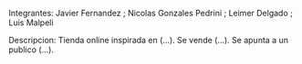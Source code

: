 Integrantes:
    Javier Fernandez ; 
    Nicolas Gonzales Pedrini ; 
    Leimer Delgado ; 
    Luis Malpeli

Descripcion:
    Tienda online inspirada en (...). 
    Se vende (...). 
    Se apunta a un publico (...).
